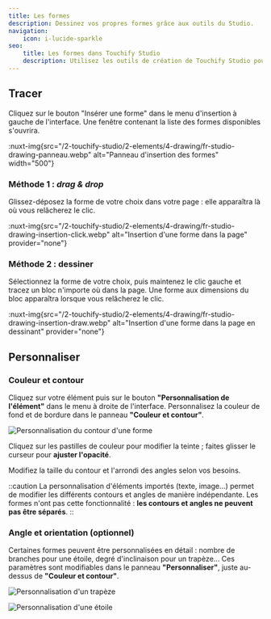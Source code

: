 ```yaml
---
title: Les formes
description: Dessinez vos propres formes grâce aux outils du Studio.
navigation:
    icon: i-lucide-sparkle
seo:
    title: Les formes dans Touchify Studio
    description: Utilisez les outils de création de Touchify Studio pour dessiner vos propres formes.
---
```


## Tracer

Cliquez sur le bouton "Insérer une forme" dans le menu d'insertion à gauche de l'interface.
Une fenêtre contenant la liste des formes disponibles s'ouvrira.

:nuxt-img{src="/2-touchify-studio/2-elements/4-drawing/fr-studio-drawing-panneau.webp" alt="Panneau d'insertion des formes" width="500"}

### Méthode 1 : *drag & drop*

Glissez-déposez la forme de votre choix dans votre page : elle apparaîtra là où vous relâcherez le clic.

:nuxt-img{src="/2-touchify-studio/2-elements/4-drawing/fr-studio-drawing-insertion-click.webp" alt="Insertion d'une forme dans la page" provider="none"}

### Méthode 2 : dessiner

Sélectionnez la forme de votre choix, puis maintenez le clic gauche et tracez un bloc n'importe où dans la page. Une forme aux dimensions du bloc apparaîtra lorsque vous relâcherez le clic.

:nuxt-img{src="/2-touchify-studio/2-elements/4-drawing/fr-studio-drawing-insertion-draw.webp" alt="Insertion d'une forme dans la page en dessinant" provider="none"}

## Personnaliser

### Couleur et contour

Cliquez sur votre élément puis sur le bouton **"Personnalisation de l'élément"** dans le menu à droite de l'interface. Personnalisez la couleur de fond et de bordure dans le panneau **"Couleur et contour"**.

![Personnalisation du contour d'une forme](/2-touchify-studio/2-elements/4-drawing/fr-studio-drawing-contour.webp)

Cliquez sur les pastilles de couleur pour modifier la teinte ; faites glisser le curseur pour **ajuster l'opacité**.

Modifiez la taille du contour et l'arrondi des angles selon vos besoins.

::caution
La personnalisation d'éléments importés (texte, image...) permet de modifier les différents contours et angles de manière indépendante.
Les formes n'ont pas cette fonctionnalité : **les contours et angles ne peuvent pas être séparés**.
::

### Angle et orientation (optionnel)

Certaines formes peuvent être personnalisées en détail : nombre de branches pour une étoile, degré d'inclinaison pour un trapèze...
Ces paramètres sont modifiables dans le panneau **"Personnaliser"**, juste au-dessus de **"Couleur et contour"**.

![Personnalisation d'un trapèze](/2-touchify-studio/2-elements/4-drawing/fr-studio-drawing-config-trapeze.webp)

![Personnalisation d'une étoile](/2-touchify-studio/2-elements/4-drawing/fr-studio-drawing-config-etoile.webp)

